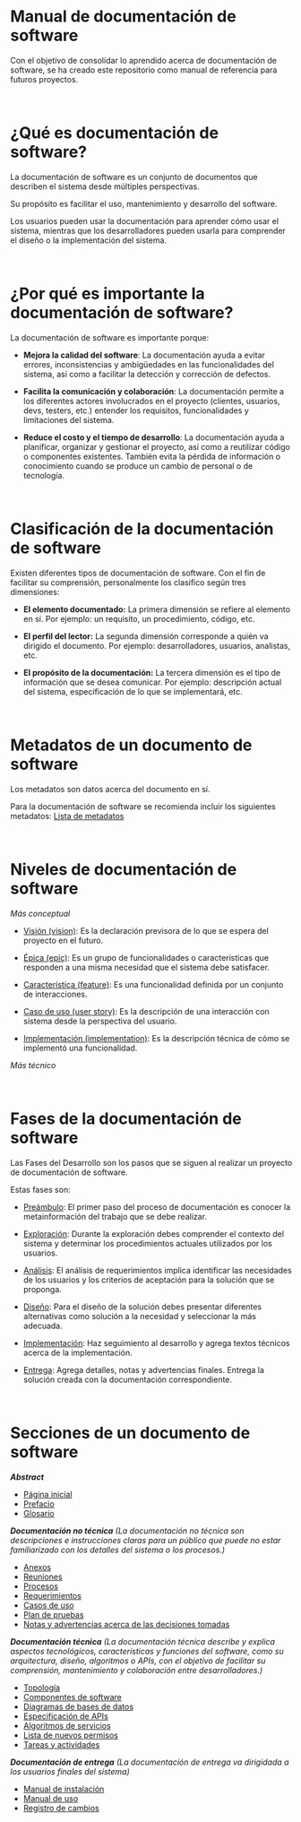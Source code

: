 # Manual de documentación de software

Con el objetivo de consolidar lo aprendido acerca de documentación de software, se ha creado este repositorio como manual de referencia para futuros proyectos.

<br>

# ¿Qué es documentación de software?

La documentación de software es un conjunto de documentos que describen el sistema desde múltiples perspectivas.

Su propósito es facilitar el uso, mantenimiento y desarrollo del software.

Los usuarios pueden usar la documentación para aprender cómo usar el sistema, mientras que los desarrolladores pueden usarla para comprender el diseño o la implementación del sistema.

<br>

# ¿Por qué es importante la documentación de software?

La documentación de software es importante porque:

- **Mejora la calidad del software**: La documentación ayuda a evitar errores, inconsistencias y ambigüedades en las funcionalidades del sistema, así como a facilitar la detección y corrección de defectos.

- **Facilita la comunicación y colaboración**: La documentación permite a los diferentes actores involucrados en el proyecto (clientes, usuarios, devs, testers, etc.) entender los requisitos, funcionalidades y limitaciones del sistema.

- **Reduce el costo y el tiempo de desarrollo**: La documentación ayuda a planificar, organizar y gestionar el proyecto, así como a reutilizar código o componentes existentes. También evita la pérdida de información o conocimiento cuando se produce un cambio de personal o de tecnología.

<br>

# Clasificación de la documentación de software

Existen diferentes tipos de documentación de software. Con el fin de facilitar su comprensión, personalmente los clasifico según tres dimensiones:

- **El elemento documentado:** La primera dimensión se refiere al elemento en sí. Por ejemplo: un requisito, un procedimiento, código, etc.

- **El perfil del lector:** La segunda dimensión corresponde a quién va dirigido el documento. Por ejemplo: desarrolladores, usuarios, analistas, etc.

- **El propósito de la documentación:** La tercera dimensión es el tipo de información que se desea comunicar. Por ejemplo: descripción actual del sistema, especificación de lo que se implementará, etc.

<br>

# Metadatos de un documento de software

Los metadatos son datos acerca del documento en sí.

Para la documentación de software se recomienda incluir los siguientes metadatos: [Lista de metadatos](docs/meta.md)

<br>

# Niveles de documentación de software

*Más conceptual*

- [Visión (vision)](docs/levels/visions.md): Es la declaración previsora de lo que se espera del proyecto en el futuro.

- [Épica (epic)](docs/levels/epics.md): Es un grupo de funcionalidades o características que responden a una misma necesidad que el sistema debe satisfacer.

- [Característica (feature)](docs/levels/features.md): Es una funcionalidad definida por un conjunto de interacciones.

- [Caso de uso (user story)](docs/levels/use_cases.md): Es la descripción de una interacción con sistema desde la perspectiva del usuario.

- [Implementación (implementation)](docs/levels/implementation.md): Es la descripción técnica de cómo se implementó una funcionalidad.

*Más técnico*

<br>

# Fases de la documentación de software

Las Fases del Desarrollo son los pasos que se siguen al realizar un proyecto de documentación de software.

Estas fases son:

- [Preámbulo](docs/phases/preamble.md): El primer paso del proceso de documentación es conocer la metainformación del trabajo que se debe realizar.

- [Exploración](docs/phases/exploration.md): Durante la exploración debes comprender el contexto del sistema y determinar los procedimientos actuales utilizados por los usuarios.

- [Análisis](docs/phases/analisys.md): El análisis de requerimientos implica identificar las necesidades de los usuarios y los criterios de aceptación para la solución que se proponga.

- [Diseño](docs/phases/design.md): Para el diseño de la solución debes presentar diferentes alternativas como solución a la necesidad y seleccionar la más adecuada.

- [Implementación](docs/phases/implementation.md): Haz seguimiento al desarrollo y agrega textos técnicos acerca de la implementación.

- [Entrega](docs/phases/delivery.md): Agrega detalles, notas y advertencias finales. Entrega la solución creada con la documentación correspondiente.

<br>

# Secciones de un documento de software

_**Abstract**_
- [Página inicial](docs/sections/initial_page.md)
- [Prefacio](docs/sections/preface.md)
- [Glosario](docs/sections/glossary.md)

_**Documentación no técnica** (La documentación no técnica son descripciones e instrucciones claras para un público que puede no estar familiarizado con los detalles del sistema o los procesos.)_

- [Anexos](docs/sections/annexes.md)
- [Reuniones](docs/sections/meetings.md)
- [Procesos](docs/sections/processes.md)
- [Requerimientos](docs/sections/requirements.md)
- [Casos de uso](docs/sections/use_cases.md)
- [Plan de pruebas](docs/sections/test_plan.md)
- [Notas y advertencias acerca de las decisiones tomadas](docs/sections/notes.md)

_**Documentación técnica** (La documentación técnica describe y explica aspectos tecnológicos, características y funciones del software, como su arquitectura, diseño, algoritmos o APIs, con el objetivo de facilitar su comprensión, mantenimiento y colaboración entre desarrolladores.)_

- [Topología](docs/sections/topology.md)
- [Componentes de software](docs/sections/software_components.md)
- [Diagramas de bases de datos](docs/sections/database_diagrams.md)
- [Especificación de APIs](docs/sections/api_specification.md)
- [Algoritmos de servicios](docs/sections/service_algorithms.md)
- [Lista de nuevos permisos](docs/sections/new_permissions.md)
- [Tareas y actividades](docs/sections/tasks.md)

_**Documentación de entrega** (La documentación de entrega va dirigidada a los usuarios finales del sistema)_

- [Manual de instalación](docs/sections/installation.md)
- [Manual de uso](docs/sections/usage.md)
- [Registro de cambios](docs/sections/changelog.md)